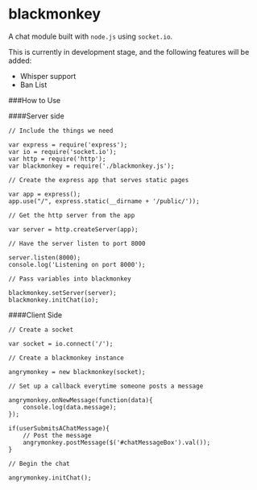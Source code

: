 blackmonkey
====

A chat module built with ```node.js``` using ```socket.io```.

This is currently in development stage, and the following features will be added:

* Whisper support
* Ban List


###How to Use

####Server side

```
// Include the things we need

var express = require('express');
var io = require('socket.io');
var http = require('http');
var blackmonkey = require('./blackmonkey.js');

// Create the express app that serves static pages

var app = express();
app.use("/", express.static(__dirname + '/public/'));

// Get the http server from the app

var server = http.createServer(app);

// Have the server listen to port 8000

server.listen(8000);
console.log('Listening on port 8000');

// Pass variables into blackmonkey

blackmonkey.setServer(server);
blackmonkey.initChat(io);
```
####Client Side

```
// Create a socket

var socket = io.connect('/');

// Create a blackmonkey instance

angrymonkey = new blackmonkey(socket);

// Set up a callback everytime someone posts a message

angrymonkey.onNewMessage(function(data){
	console.log(data.message);
});

if(userSubmitsAChatMessage){
	// Post the message
	angrymonkey.postMessage($('#chatMessageBox').val());
}

// Begin the chat

angrymonkey.initChat();
```
